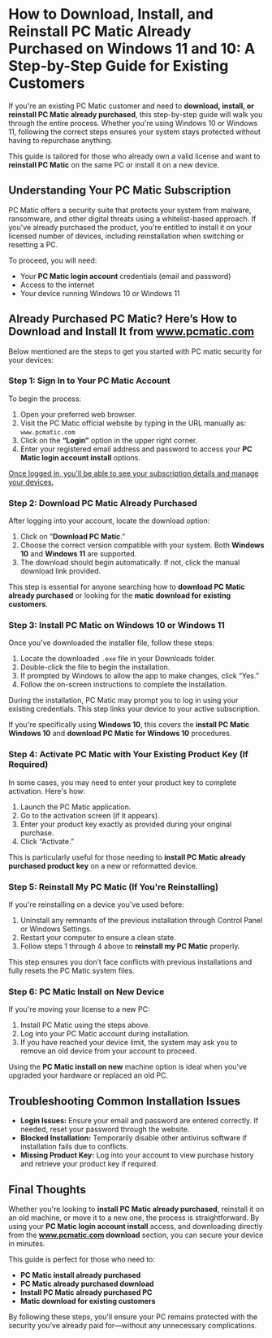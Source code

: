 # **How to Download, Install, and Reinstall PC Matic Already Purchased on Windows 11 and 10: A Step-by-Step Guide for Existing Customers**

If you're an existing PC Matic customer and need to **download, install, or reinstall PC Matic already purchased**, this step-by-step guide will walk you through the entire process. Whether you're using Windows 10 or Windows 11, following the correct steps ensures your system stays protected without having to repurchase anything.

This guide is tailored for those who already own a valid license and want to **reinstall PC Matic** on the same PC or install it on a new device.



## Understanding Your PC Matic Subscription

PC Matic offers a security suite that protects your system from malware, ransomware, and other digital threats using a whitelist-based approach. If you've already purchased the product, you're entitled to install it on your licensed number of devices, including reinstallation when switching or resetting a PC.

To proceed, you will need:

* Your **PC Matic login account** credentials (email and password)
* Access to the internet
* Your device running Windows 10 or Windows 11


## Already Purchased PC Matic? Here’s How to Download and Install It from www.pcmatic.com

Below mentioned are the steps to get you started with PC matic security for your devices:


### Step 1: Sign In to Your PC Matic Account

To begin the process:

1. Open your preferred web browser.
2. Visit the PC Matic official website by typing in the URL manually as: `www.pcmatic.com`
3. Click on the **“Login”** option in the upper right corner.
4. Enter your registered email address and password to access your **PC Matic login account install** options.

[Once logged in, you'll be able to see your subscription details and manage your devices.](https://mymaticpc.readthedocs.io/)



### Step 2: Download PC Matic Already Purchased

After logging into your account, locate the download option:

1. Click on “**Download PC Matic**.”
2. Choose the correct version compatible with your system. Both **Windows 10** and **Windows 11** are supported.
3. The download should begin automatically. If not, click the manual download link provided.

This step is essential for anyone searching how to **download PC Matic already purchased** or looking for the **matic download for existing customers**.



### Step 3: Install PC Matic on Windows 10 or Windows 11

Once you've downloaded the installer file, follow these steps:

1. Locate the downloaded `.exe` file in your Downloads folder.
2. Double-click the file to begin the installation.
3. If prompted by Windows to allow the app to make changes, click “Yes.”
4. Follow the on-screen instructions to complete the installation.

During the installation, PC Matic may prompt you to log in using your existing credentials. This step links your device to your active subscription.

If you're specifically using **Windows 10**, this covers the **install PC Matic Windows 10** and **download PC Matic for Windows 10** procedures.



### Step 4: Activate PC Matic with Your Existing Product Key (If Required)

In some cases, you may need to enter your product key to complete activation. Here's how:

1. Launch the PC Matic application.
2. Go to the activation screen (if it appears).
3. Enter your product key exactly as provided during your original purchase.
4. Click “Activate.”

This is particularly useful for those needing to **install PC Matic already purchased product key** on a new or reformatted device.



### Step 5: Reinstall My PC Matic (If You're Reinstalling)

If you're reinstalling on a device you've used before:

1. Uninstall any remnants of the previous installation through Control Panel or Windows Settings.
2. Restart your computer to ensure a clean state.
3. Follow steps 1 through 4 above to **reinstall my PC Matic** properly.

This step ensures you don’t face conflicts with previous installations and fully resets the PC Matic system files.



### Step 6: PC Matic Install on New Device

If you're moving your license to a new PC:

1. Install PC Matic using the steps above.
2. Log into your PC Matic account during installation.
3. If you have reached your device limit, the system may ask you to remove an old device from your account to proceed.

Using the **PC Matic install on new** machine option is ideal when you've upgraded your hardware or replaced an old PC.



## Troubleshooting Common Installation Issues

* **Login Issues:** Ensure your email and password are entered correctly. If needed, reset your password through the website.
* **Blocked Installation:** Temporarily disable other antivirus software if installation fails due to conflicts.
* **Missing Product Key:** Log into your account to view purchase history and retrieve your product key if required.



## Final Thoughts

Whether you're looking to **install PC Matic already purchased**, reinstall it on an old machine, or move it to a new one, the process is straightforward. By using your **PC Matic login account install** access, and downloading directly from the **www.pcmatic.com download** section, you can secure your device in minutes.

This guide is perfect for those who need to:

* **PC Matic install already purchased**
* **PC Matic already purchased download**
* **Install PC Matic already purchased PC**
* **Matic download for existing customers**

By following these steps, you’ll ensure your PC remains protected with the security you’ve already paid for—without any unnecessary complications.
